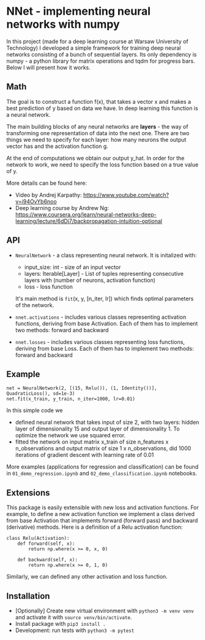 # NNet - implementing neural networks with numpy

In this project (made for a deep learning course at Warsaw University of Technology)
I developed a simple framework for training deep neural networks consisting of a bunch of sequential layers. Its only dependency is numpy - a python library for matrix operations and tqdm for progress bars. Below I will present how it works.

## Math
The goal is to construct a function f(x), that takes a vector x and makes a best prediction of y based on data we have. In deep learning this function is a neural network.

The main building blocks of any neural networks are **layers** - the way of transforming one representation of data into the next one. There are two things we need to specify for each layer: how many neurons the output vector has and the activation function g.

At the end of computations we obtain our output y_hat. In order for the network to work, we need to specify the loss function based on a true value of y.

More details can be found here:
* Video by Andrej Karpathy: https://www.youtube.com/watch?v=i94OvYb6noo 
* Deep learning course by Andrew Ng: https://www.coursera.org/learn/neural-networks-deep-learning/lecture/6dDj7/backpropagation-intuition-optional

## API
* `NeuralNetwork` - a class representing neural network. It is initalized with:
    * input_size: int - size of an input vector
    * layers: Iterable[Layer] - List of tuples representing consecutive layers with (number of neurons, activation function)
    * loss - loss function
    
    It's main method is `fit`(x, y, [n_iter, lr]) which finds optimal parameters of the network.
    
* `nnet.activations` - includes various classes representing activation functions, deriving from base Activation. Each of them has to implement two methods: forward and backward 
* `nnet.losses` - includes various classes representing loss functions, deriving from base Loss. Each of them has to implement two methods: forward and backward

## Example 
```buildoutcfg
net = NeuralNetwork(2, [(15, Relu()), (1, Identity())], QuadraticLoss(), sd=1e-3)
net.fit(x_train, y_train, n_iter=1000, lr=0.01)
```

In this simple code we
* defined neural network that takes input of size 2, with two layers: 
hidden layer of dimensionality 15 and output layer of dimensionality 1.
To optimize the network we use squared error.
* fitted the network on input matrix x_train of size n_features x n_observations
and output matrix of size 1 x n_observations, did 1000 iterations of gradient descent 
with learning rate of 0.01

More examples (applications for regression and classification) 
can be found in `01_demo_regression.ipynb` and `02_demo_classification.ipynb` notebooks.

## Extensions
This package is easily extensible with new loss and activation functions.
For example, to define a new activation function we implement a class 
derived from base Activation that implements forward (forward pass) and backward (derivative) methods.
Here is a definition of a Relu activation function:
```buildoutcfg
class Relu(Activation):
    def forward(self, x):
        return np.where(x >= 0, x, 0)

    def backward(self, x):
        return np.where(x >= 0, 1, 0)
```
Similarly, we can defined any other activation and loss function.

## Installation
* [Optionally] Create new virtual environment with `python3 -m venv venv` and activate it with `source venv/bin/activate`.
* Install package with `pip3 install .`
* Development: run tests with `python3 -m pytest`
